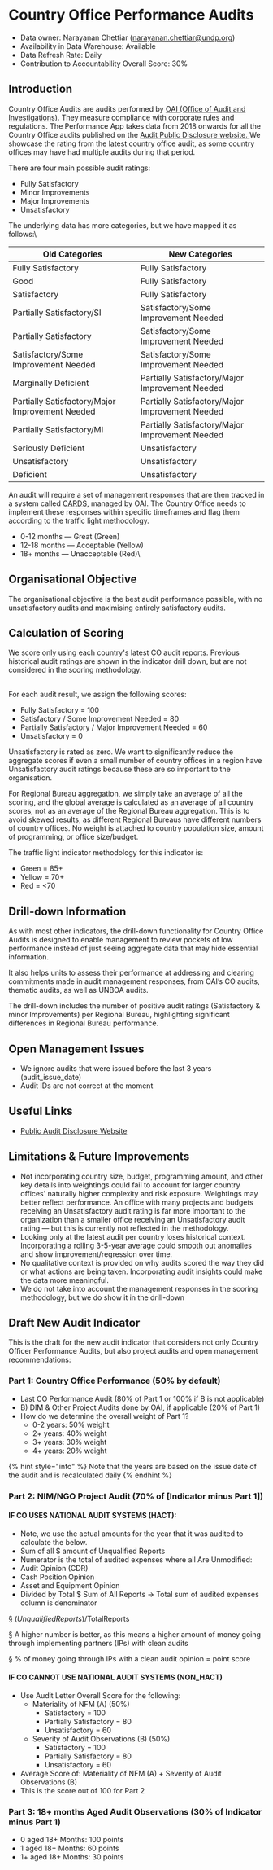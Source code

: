 # Country Office Performance Audits

* Data owner: Narayanan Chettiar ([narayanan.chettiar@undp.org](mailto:narayanan.chettiar@undp.org))
* Availability in Data Warehouse: Available
* Data Refresh Rate: Daily
* Contribution to Accountability Overall Score: 30%

## Introduction

Country Office Audits are audits performed by [OAI (Office of Audit and Investigations)](https://www.undp.org/accountability/audit-and-investigations). They measure compliance with corporate rules and regulations. The Performance App takes data from 2018 onwards for all the Country Office audits published on the [Audit Public Disclosure website. ](https://audit-public-disclosure.undp.org/)We showcase the rating from the latest country office audit, as some country offices may have had multiple audits during that period.

There are four main possible audit ratings:

* Fully Satisfactory
* Minor Improvements
* Major Improvements
* Unsatisfactory

The underlying data has more categories, but we have mapped it as follows:\\

| Old Categories                                  | New Categories                                  |
| ----------------------------------------------- | ----------------------------------------------- |
| Fully Satisfactory                              | Fully Satisfactory                              |
| Good                                            | Fully Satisfactory                              |
| Satisfactory                                    | Fully Satisfactory                              |
| Partially Satisfactory/SI                       | Satisfactory/Some Improvement Needed            |
| Partially Satisfactory                          | Satisfactory/Some Improvement Needed            |
| Satisfactory/Some Improvement Needed            | Satisfactory/Some Improvement Needed            |
| Marginally Deficient                            | Partially Satisfactory/Major Improvement Needed |
| Partially Satisfactory/Major Improvement Needed | Partially Satisfactory/Major Improvement Needed |
| Partially Satisfactory/MI                       | Partially Satisfactory/Major Improvement Needed |
| Seriously Deficient                             | Unsatisfactory                                  |
| Unsatisfactory                                  | Unsatisfactory                                  |
| Deficient                                       | Unsatisfactory                                  |

An audit will require a set of management responses that are then tracked in a system called [CARDS](https://cards.undp.org/), managed by OAI. The Country Office needs to implement these responses within specific timeframes and flag them according to the traffic light methodology.

* 0-12 months — Great (Green)
* 12-18 months — Acceptable (Yellow)
* 18+ months — Unacceptable (Red)\\

## Organisational Objective

The organisational objective is the best audit performance possible, with no unsatisfactory audits and maximising entirely satisfactory audits.

## Calculation of Scoring

We score only using each country's latest CO audit reports. Previous historical audit ratings are shown in the indicator drill down, but are not considered in the scoring methodology.

\
For each audit result, we assign the following scores:

* Fully Satisfactory = 100
* Satisfactory / Some Improvement Needed = 80
* Partially Satisfactory / Major Improvement Needed = 60
* Unsatisfactory = 0

Unsatisfactory is rated as zero. We want to significantly reduce the aggregate scores if even a small number of country offices in a region have Unsatisfactory audit ratings because these are so important to the organisation.

For Regional Bureau aggregation, we simply take an average of all the scoring, and the global average is calculated as an average of all country scores, not as an average of the Regional Bureau aggregation. This is to avoid skewed results, as different Regional Bureaus have different numbers of country offices. No weight is attached to country population size, amount of programming, or office size/budget.

The traffic light indicator methodology for this indicator is:

* Green = 85+
* Yellow = 70+
* Red = <70

## Drill-down Information

As with most other indicators, the drill-down functionality for Country Office Audits is designed to enable management to review pockets of low performance instead of just seeing aggregate data that may hide essential information.

It also helps units to assess their performance at addressing and clearing commitments made in audit management responses, from OAI’s CO audits, thematic audits, as well as UNBOA audits.

The drill-down includes the number of positive audit ratings (Satisfactory & minor Improvements) per Regional Bureau, highlighting significant differences in Regional Bureau performance.

## Open Management Issues

* We ignore audits that were issued before the last 3 years (audit\_issue\_date)
* Audit IDs are not correct at the moment

## Useful Links

* [Public Audit Disclosure Website](https://audit-public-disclosure.undp.org/)

## Limitations & Future Improvements

* Not incorporating country size, budget, programming amount, and other key details into weightings could fail to account for larger country offices' naturally higher complexity and risk exposure. Weightings may better reflect performance. An office with many projects and budgets receiving an Unsatisfactory audit rating is far more important to the organization than a smaller office receiving an Unsatisfactory audit rating — but this is currently not reflected in the methodology.
* Looking only at the latest audit per country loses historical context. Incorporating a rolling 3-5-year average could smooth out anomalies and show improvement/regression over time.
* No qualitative context is provided on why audits scored the way they did or what actions are being taken. Incorporating audit insights could make the data more meaningful.
* We do not take into account the management responses in the scoring methodology, but we do show it in the drill-down

## Draft New Audit Indicator

This is the draft for the new audit indicator that considers not only Country Officer Performance Audits, but also project audits and open management recommendations:

### Part 1: Country Office Performance (50% by default)

* Last CO Performance Audit (80% of Part 1 or 100% if B is not applicable)&#x20;
* B) DIM & Other Project Audits done by OAI, if applicable (20% of Part 1)&#x20;
* &#x20;How do we determine the overall weight of Part 1?&#x20;
  * 0-2 years: 50% weight&#x20;
  * 2+ years: 40% weight&#x20;
  * 3+ years: 30% weight&#x20;
  * 4+ years: 20% weight&#x20;

{% hint style="info" %}
Note that the years are based on the issue date of the audit and is recalculated daily
{% endhint %}

### Part 2: NIM/NGO Project Audit (70% of \[Indicator minus Part 1])

#### IF CO USES NATIONAL AUDIT SYSTEMS (HACT):

* Note, we use the actual amounts for the year that it was audited to calculate the below.
* Sum of all $ amount of Unqualified Reports
* Numerator is the total of audited expenses where all Are Unmodified:
* Audit Opinion (CDR)
* Cash Position Opinion
* Asset and Equipment Opinion
* Divided by Total $ Sum of All Reports -> Total sum of audited expenses column is denominator

§  ($UnqualifiedReports)/$TotalReports

§  A higher number is better,  as this means a higher amount of money going through implementing partners (IPs) with clean audits

§  % of money going through IPs with a clean audit opinion = point score

#### IF CO CANNOT USE NATIONAL AUDIT SYSTEMS (NON\_HACT)

* Use Audit Letter Overall Score for the following:
  * Materiality of NFM (A) (50%)
    * Satisfactory = 100
    * Partially Satisfactory = 80
    * Unsatisfactory = 60
  * Severity of Audit Observations (B) (50%)
    * Satisfactory = 100
    * Partially Satisfactory = 80
    * Unsatisfactory = 60
* Average Score of: Materiality of NFM (A) + Severity of Audit Observations (B)
* This is the score out of 100 for Part 2

### Part 3: 18+ months Aged Audit Observations (30% of Indicator minus Part 1)

* 0 aged 18+ Months: 100  points
* &#x20;1  aged 18+ Months: 60 points
* 1+ aged 18+ Months: 30 points
